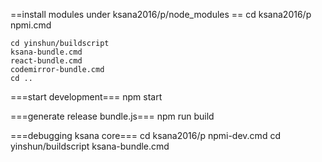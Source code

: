 ==install modules under ksana2016/p/node_modules ==
    cd ksana2016/p
    npmi.cmd

    cd yinshun/buildscript
    ksana-bundle.cmd
    react-bundle.cmd
    codemirror-bundle.cmd
    cd ..

===start development===
    npm start

===generate release bundle.js===
    npm run build

===debugging ksana core===
    cd ksana2016/p
	npmi-dev.cmd
    cd yinshun/buildscript
    ksana-bundle.cmd

